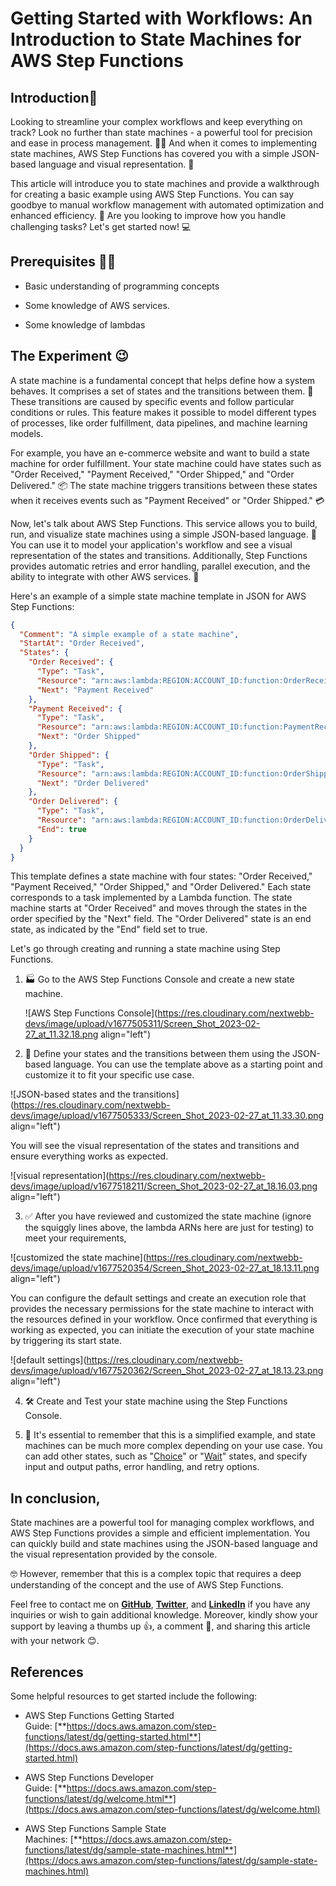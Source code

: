 # Getting Started with Workflows: An Introduction to State Machines for AWS Step Functions


## Introduction📝

Looking to streamline your complex workflows and keep everything on track? Look no further than state machines - a powerful tool for precision and ease in process management. 💪🏼 And when it comes to implementing state machines, AWS Step Functions has covered you with a simple JSON-based language and visual representation. 🌟

This article will introduce you to state machines and provide a walkthrough for creating a basic example using AWS Step Functions. You can say goodbye to manual workflow management with automated optimization and enhanced efficiency. 🤖 Are you looking to improve how you handle challenging tasks? Let's get started now! 💻

##  Prerequisites 🧑‍💻

* Basic understanding of programming concepts
    
* Some knowledge of AWS services.
    
* Some knowledge of lambdas
    

## The Experiment 😉

A state machine is a fundamental concept that helps define how a system behaves. It comprises a set of states and the transitions between them. 🚦 These transitions are caused by specific events and follow particular conditions or rules. This feature makes it possible to model different types of processes, like order fulfillment, data pipelines, and machine learning models.

For example, you have an e-commerce website and want to build a state machine for order fulfillment. Your state machine could have states such as "Order Received," "Payment Received," "Order Shipped," and "Order Delivered." 📦 The state machine triggers transitions between these states when it receives events such as "Payment Received" or "Order Shipped." 💳

Now, let's talk about AWS Step Functions. This service allows you to build, run, and visualize state machines using a simple JSON-based language. 🚀 You can use it to model your application's workflow and see a visual representation of the states and transitions. Additionally, Step Functions provides automatic retries and error handling, parallel execution, and the ability to integrate with other AWS services. 🌟

Here's an example of a simple state machine template in JSON for AWS Step Functions:

```json
{
  "Comment": "A simple example of a state machine",
  "StartAt": "Order Received",
  "States": {
    "Order Received": {
      "Type": "Task",
      "Resource": "arn:aws:lambda:REGION:ACCOUNT_ID:function:OrderReceived",
      "Next": "Payment Received"
    },
    "Payment Received": {
      "Type": "Task",
      "Resource": "arn:aws:lambda:REGION:ACCOUNT_ID:function:PaymentReceived",
      "Next": "Order Shipped"
    },
    "Order Shipped": {
      "Type": "Task",
      "Resource": "arn:aws:lambda:REGION:ACCOUNT_ID:function:OrderShipped",
      "Next": "Order Delivered"
    },
    "Order Delivered": {
      "Type": "Task",
      "Resource": "arn:aws:lambda:REGION:ACCOUNT_ID:function:OrderDelivered",
      "End": true
    }
  }
}
```

This template defines a state machine with four states: "Order Received," "Payment Received," "Order Shipped," and "Order Delivered." Each state corresponds to a task implemented by a Lambda function. The state machine starts at "Order Received" and moves through the states in the order specified by the "Next" field. The "Order Delivered" state is an end state, as indicated by the "End" field set to true.

Let's go through creating and running a state machine using Step Functions.

1. 🏭 Go to the AWS Step Functions Console and create a new state machine.
    
    ![AWS Step Functions Console](https://res.cloudinary.com/nextwebb-devs/image/upload/v1677505311/Screen_Shot_2023-02-27_at_11.32.18.png align="left")
    
2. 🔨 Define your states and the transitions between them using the JSON-based language. You can use the template above as a starting point and customize it to fit your specific use case.
    

![JSON-based states and the transitions](https://res.cloudinary.com/nextwebb-devs/image/upload/v1677505333/Screen_Shot_2023-02-27_at_11.33.30.png align="left")

You will see the visual representation of the states and transitions and ensure everything works as expected.

![visual representation](https://res.cloudinary.com/nextwebb-devs/image/upload/v1677518211/Screen_Shot_2023-02-27_at_18.16.03.png align="left")

3. ✅ After you have reviewed and customized the state machine (ignore the squiggly lines above, the lambda ARNs here are just for testing) to meet your requirements,
    

![customized the state machine](https://res.cloudinary.com/nextwebb-devs/image/upload/v1677520354/Screen_Shot_2023-02-27_at_18.13.11.png align="left")

You can configure the default settings and create an execution role that provides the necessary permissions for the state machine to interact with the resources defined in your workflow. Once confirmed that everything is working as expected, you can initiate the execution of your state machine by triggering its start state.

![default settings](https://res.cloudinary.com/nextwebb-devs/image/upload/v1677520362/Screen_Shot_2023-02-27_at_18.13.23.png align="left")

4. 🛠️ Create and Test your state machine using the Step Functions Console.
    
5. 🚀 It's essential to remember that this is a simplified example, and state machines can be much more complex depending on your use case. You can add other states, such as "[Choice](https://docs.amazonaws.cn/en_us/step-functions/latest/dg/amazon-states-language-choice-state.html)" or "[Wait](https://docs.amazonaws.cn/en_us/step-functions/latest/dg/amazon-states-language-wait-state.html)" states, and specify input and output paths, error handling, and retry options.
    

## In conclusion,

State machines are a powerful tool for managing complex workflows, and AWS Step Functions provides a simple and efficient implementation. You can quickly build and state machines using the JSON-based language and the visual representation provided by the console.

🤓 However, remember that this is a complex topic that requires a deep understanding of the concept and the use of AWS Step Functions.

Feel free to contact me on [**GitHub**](https://github.com/nextwebb), [**Twitter**](https://twitter.com/iam_nextwebb), and [**LinkedIn**](https://www.linkedin.com/in/peterson-oaikhenah-102645144/) if you have any inquiries or wish to gain additional knowledge. Moreover, kindly show your support by leaving a thumbs up 👍, a comment 💬, and sharing this article with your network 😊.

## References

Some helpful resources to get started include the following:

* AWS Step Functions Getting Started Guide: [**https://docs.aws.amazon.com/step-functions/latest/dg/getting-started.html**](https://docs.aws.amazon.com/step-functions/latest/dg/getting-started.html)
    
* AWS Step Functions Developer Guide: [**https://docs.aws.amazon.com/step-functions/latest/dg/welcome.html**](https://docs.aws.amazon.com/step-functions/latest/dg/welcome.html)
    
* AWS Step Functions Sample State Machines: [**https://docs.aws.amazon.com/step-functions/latest/dg/sample-state-machines.html**](https://docs.aws.amazon.com/step-functions/latest/dg/sample-state-machines.html)